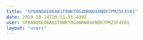 ```yaml
---
title: "SP0ANQ6E06A81T0WKT0G4NRN04XNBR7PM25F4Y01"
date: 2024-10-14T20:51:55.430Z
user: SP0ANQ6E06A81T0WKT0G4NRN04XNBR7PM25F4Y01
layout: "users"
---
```

    